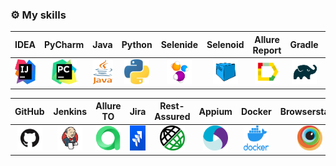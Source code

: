 ### :gear: My skills
| IDEA | PyCharm | Java | Python | Selenide | Selenoid | Allure Report | Gradle | Junit5 | 
|:--------:|:-------------:|:---------:|:-------:|:----:|:------:|:----:|:----:|:----:|
| <img src="icons/index.jpeg" width="40" height="40"> | <img src="icons/pycharm.jpeg" width="40" height="40"> | <img src="icons/java.png" width="40" height="40"> | <img src="icons/python.jpeg" width="40" height="40"> | <img src="icons/Selenide.png" width="40" height="40"> | <img src="icons/Selenoid.png" width="40" height="40"> | <img src="icons/Allure_Report.png" width="40" height="40"> | <img src="icons/Gradle.png" width="40" height="40"> | <img src="icons/JUnit_5.png" width="40" height="40"> | <img src="icons/github.png" width="40" height="40"> |

| GitHub | Jenkins | Allure TO | Jira | Rest-Assured | Appium | Docker | Browserstack |
|:----:|:------:|:------:|:--------:|:--------:|:--------:|:--------:|:----------------------------------------------------------------------------:|
| <img src="icons/github.png" width="40" height="40">| <img src="icons/Jenkins.png" width="40" height="40"> | <img src="icons/testops_fav2.png" width="40" height="40"> | <img src="icons/jira.jpeg" width="40" height="40"> | <img src="icons/Rest-Assured.png" width="40" height="40"> | <img src="icons/appium.png" width="40" height="40"> | <img src="icons/docker.png" width="40" height="40"> | <img src="icons/browserstack.jpeg" width="40" height="40"> |
